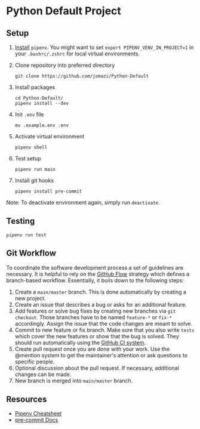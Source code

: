 # Python Default Project

## Setup

1. [Install](https://pipenv.pypa.io/en/latest/#install-pipenv-today) ```pipenv```. You might want to set ```export PIPENV_VENV_IN_PROJECT=1``` in your ```.bashrc/.zshrc``` for local virtual environments.

2. Clone repository into preferred directory

    ```
    git clone https://github.com/jomazi/Python-Default
    ``` 

3. Install packages
   
   ```
   cd Python-Default/
   pipenv install --dev
   ```

4. Init ```.env``` file

    ```
    mv .example.env .env
    ```

5. Activate virtual environment

    ```
    pipenv shell
    ```

6. Test setup

    ```
    pipenv run main
    ```

7. Install git hooks

    ```
    pipenv install pre-commit
    ```

Note: To deactivate environment again, simply run `deactivate`.

## Testing

```
pipenv run test
```

## Git Workflow

To coordinate the software development process a set of guidelines are necessary. It is helpful to rely on the [GitHub Flow](https://guides.github.com/introduction/flow/) strategy which defines a branch-based workflow. Essentially, it boils down to the following steps:

1. Create a `main/master` branch. This is done automatically by creating a new project.
2. Create an issue that describes a bug or asks for an additional feature.
3. Add features or solve bug fixes by creating new branches via `git checkout`. Those branches have to be named
`feature-*` or `fix-*` accordingly. Assign the issue that the code changes are meant to solve.
4. Commit to new feature or fix branch. Make sure that you also write `tests` which cover the new features or show that the bug is solved. They should run automatically using the [GitHub CI system](https://docs.github.com/en/free-pro-team@latest/actions/guides/about-continuous-integration).
5. Create pull request once you are done with your work. Use the @mention system to get the maintainer's attention or ask questions to specific people. 
6. Optional discussion about the pull request. If necessary, additional changes can be made.
7. New branch is merged into `main/master` branch.

## Resources

- [Pipenv Cheatsheet](https://gist.github.com/bradtraversy/c70a93d6536ed63786c434707b898d55)
- [pre-commit Docs](https://pre-commit.com/)